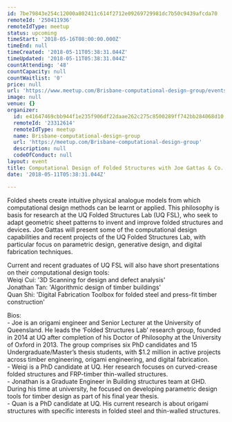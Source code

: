 ```yaml
---
id: 7be79843e254c12000a802411c614f2712e09269729981dc7b50c9439afcda70
remoteId: '250411936'
remoteIdType: meetup
status: upcoming
timeStart: '2018-05-16T08:00:00.000Z'
timeEnd: null
timeCreated: '2018-05-11T05:38:31.044Z'
timeUpdated: '2018-05-11T05:38:31.044Z'
countAttending: '48'
countCapacity: null
countWaitlist: '0'
price: null
url: 'https://www.meetup.com/Brisbane-computational-design-group/events/250411936/'
image: null
venue: {}
organizer:
  id: e41647469cbb944f1e235f906df22daae262c275c8500289ff742bb284068d10
  remoteId: '23312614'
  remoteIdType: meetup
  name: Brisbane-computational-design-group
  url: 'https://meetup.com/Brisbane-computational-design-group'
  description: null
  codeOfConduct: null
layout: event
title: Computational Design of Folded Structures with Joe Gattas & Co. @ Arup
date: '2018-05-11T05:38:31.044Z'

---
```

<p>Folded sheets create intuitive physical analogue models from which computational design methods can be learnt or applied. This philosophy is basis for research at the UQ Folded Structures Lab (UQ FSL), who seek to adapt geometric sheet patterns to invent and improve folded structures and devices. Joe Gattas will present some of the computational design capabilities and recent projects of the UQ Folded Structures Lab, with particular focus on parametric design, generative design, and digital fabrication techniques.</p> <p>Current and recent graduates of UQ FSL will also have short presentations on their computational design tools:<br/>Weiqi Cui: '3D Scanning for design and defect analysis'<br/>Jonathan Tan: 'Algorithmic design of timber buildings'<br/>Quan Shi: 'Digital Fabrication Toolbox for folded steel and press-fit timber construction'</p> <p>Bios:<br/>- Joe is an origami engineer and Senior Lecturer at the University of Queensland. He leads the ‘Folded Structures Lab’ research group, founded in 2014 at UQ after completion of his Doctor of Philosophy at the University of Oxford in 2013. The group comprises six PhD candidates and 15 Undergraduate/Master’s thesis students, with $1.2 million in active projects across timber engineering, origami engineering, and digital fabrication.<br/>- Weiqi is a PhD candidate at UQ. Her research focuses on curved-crease folded structures and FRP-timber thin-walled structures.<br/>- Jonathan is a Graduate Engineer in Building structures team at GHD. During his time at university, he focused on developing parametric design tools for timber design as part of his final year thesis.<br/>- Quan is a PhD candidate at UQ. His current research is about origami structures with specific interests in folded steel and thin-walled structures.</p>
